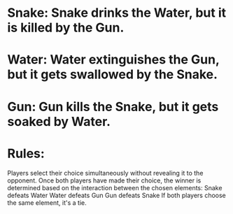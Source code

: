 # Snake: Snake drinks the Water, but it is killed by the Gun.
# Water: Water extinguishes the Gun, but it gets swallowed by the Snake.
# Gun: Gun kills the Snake, but it gets soaked by Water.


# Rules:
Players select their choice simultaneously without revealing it to the opponent.
Once both players have made their choice, the winner is determined based on the interaction between the chosen elements:
Snake defeats Water
Water defeats Gun
Gun defeats Snake
If both players choose the same element, it's a tie.